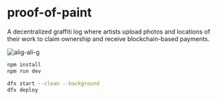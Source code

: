 # proof-of-paint

A decentralized graffiti log where artists upload photos and locations of their work to claim ownership and receive blockchain-based payments.

![alig-ali-g](https://github.com/user-attachments/assets/8a16fa2b-0712-4e1e-845a-d867491e61fe)

```bash
npm install
npm run dev
```

```bash
dfx start --clean --background
dfx deploy
```